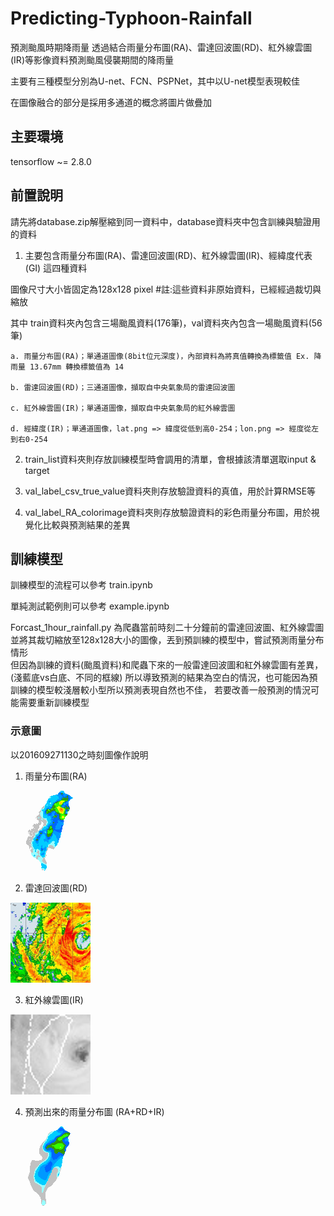 # Predicting-Typhoon-Rainfall
預測颱風時期降雨量
透過結合雨量分布圖(RA)、雷達回波圖(RD)、紅外線雲圖(IR)等影像資料預測颱風侵襲期間的降雨量

主要有三種模型分別為U-net、FCN、PSPNet，其中以U-net模型表現較佳

在圖像融合的部分是採用多通道的概念將圖片做疊加

## 主要環境
tensorflow ~= 2.8.0


## 前置說明
請先將database.zip解壓縮到同一資料中，database資料夾中包含訓練與驗證用的資料
1. 主要包含雨量分布圖(RA)、雷達回波圖(RD)、紅外線雲圖(IR)、經緯度代表(GI) 這四種資料

圖像尺寸大小皆固定為128x128 pixel #註:這些資料非原始資料，已經經過裁切與縮放

其中 train資料夾內包含三場颱風資料(176筆)，val資料夾內包含一場颱風資料(56筆)

    a. 雨量分布圖(RA)；單通道圖像(8bit位元深度)，內部資料為將真值轉換為標籤值 Ex. 降雨量 13.67mm 轉換標籤值為 14
    
    b. 雷達回波圖(RD)；三通道圖像，擷取自中央氣象局的雷達回波圖
    
    c. 紅外線雲圖(IR)；單通道圖像，擷取自中央氣象局的紅外線雲圖
    
    d. 經緯度(IR)；單通道圖像，lat.png => 緯度從低到高0-254；lon.png => 經度從左到右0-254
    
2. train_list資料夾則存放訓練模型時會調用的清單，會根據該清單選取input & target

3. val_label_csv_true_value資料夾則存放驗證資料的真值，用於計算RMSE等

4. val_label_RA_colorimage資料夾則存放驗證資料的彩色雨量分布圖，用於視覺化比較與預測結果的差異

## 訓練模型
訓練模型的流程可以參考 train.ipynb

單純測試範例則可以參考 example.ipynb

Forcast_1hour_rainfall.py 為爬蟲當前時刻二十分鐘前的雷達回波圖、紅外線雲圖 <br>
並將其裁切縮放至128x128大小的圖像，丟到預訓練的模型中，嘗試預測雨量分布情形 <br>
但因為訓練的資料(颱風資料)和爬蟲下來的一般雷達回波圖和紅外線雲圖有差異，(淺藍底vs白底、不同的框線)
所以導致預測的結果為空白的情況，也可能因為預訓練的模型較淺層較小型所以預測表現自然也不佳，
若要改善一般預測的情況可能需要重新訓練模型


### 示意圖
以201609271130之時刻圖像作說明
1. 雨量分布圖(RA)

![image_RA](https://github.com/Jwander0820/Predicting-Typhoon-Rainfall/blob/master/img/201609271130_RA.png)

2. 雷達回波圖(RD)

![image_RD](https://github.com/Jwander0820/Predicting-Typhoon-Rainfall/blob/master/img/201609271130_RD.png)

3. 紅外線雲圖(IR)

![image_IR](https://github.com/Jwander0820/Predicting-Typhoon-Rainfall/blob/master/img/201609271130_IR.png)

4. 預測出來的雨量分布圖 (RA+RD+IR)

![image_pred](https://github.com/Jwander0820/Predicting-Typhoon-Rainfall/blob/master/img/201609271030_t%2B1_predict.png)

